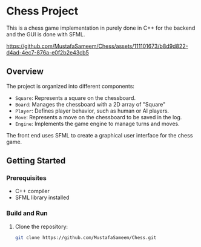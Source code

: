 # Chess Project

This is a chess game implementation in purely done in C++ for the backend and the GUI is done with SFML.


https://github.com/MustafaSameem/Chess/assets/111101673/b8d9d822-d4ad-4ec7-876a-e0f2b2e43cb5

## Overview

The project is organized into different components:

- `Square`: Represents a square on the chessboard.
- `Board`: Manages the chessboard with a 2D array of "Square"
- `Player`: Defines player behavior, such as human or AI players.
- `Move`: Represents a move on the chessboard to be saved in the log.
- `Engine`: Implements the game engine to manage turns and moves.

The front end uses SFML to create a graphical user interface for the chess game.

## Getting Started

### Prerequisites

- C++ compiler
- SFML library installed

### Build and Run

1. Clone the repository:

   ```bash
   git clone https://github.com/MustafaSameem/Chess.git
